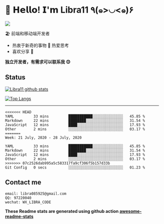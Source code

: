 # 🥳 𝗛𝗲𝗹𝗹𝗼! 𝗜'𝗺 Libra11 ٩(๑>◡<๑)۶

[![](https://img.shields.io/badge/-@Libra11-%23181717?style=flat-square&logo=github)](https://github.com/Libra11)

🏖 前端和移动端开发者

- 热衷于新奇的事物 🤩 热爱思考
- 喜欢分享 🧐

**独立开发者，有需求可以联系我 😊**

## Status

[![Libra11 github stats](https://github-readme-stats.vercel.app/api?username=Libra11&count_private=true&show_icons=true&theme=radical)](https://github.com/Libra11)

[![Top Langs](https://github-readme-stats.vercel.app/api/top-langs/?username=Libra11&theme=radical)](https://github.com/Libra11)

---

<!--START_SECTION:waka-->

```text
<<<<<<< HEAD
YAML         33 mins         ███████████░░░░░░░░░░░░░░   45.85 %
Markdown     22 mins         ████████░░░░░░░░░░░░░░░░░   31.54 %
JavaScript   12 mins         ████░░░░░░░░░░░░░░░░░░░░░   17.93 %
Other        2 mins          ░░░░░░░░░░░░░░░░░░░░░░░░░   03.17 %
=======
Week: 21 July, 2020 - 28 July, 2020

YAML         33 mins         ███████████░░░░░░░░░░░░░░   45.85 % 
Markdown     22 mins         ████████░░░░░░░░░░░░░░░░░   31.54 % 
JavaScript   12 mins         ████░░░░░░░░░░░░░░░░░░░░░   17.93 % 
Other        2 mins          ░░░░░░░░░░░░░░░░░░░░░░░░░   03.17 % 
>>>>>>> 07c2526dab995a5c583317fa9cf306f5b157d33b
Git Config   0 secs          ░░░░░░░░░░░░░░░░░░░░░░░░░   01.23 %
```

<!--END_SECTION:waka-->

## Contact me

```text
email: libra085925@gmail.com
QQ: 97220040
wechat: WX_LIBRA_CODE
```

**These Readme stats are generated using github action [awesome-readme-stats](https://github.com/anmol098/waka-readme-stats)**
